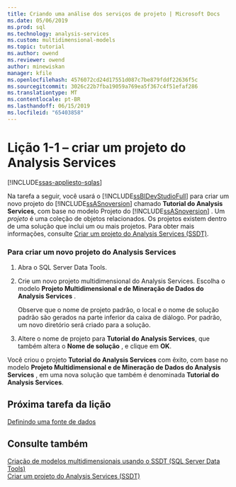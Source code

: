 ```yaml
---
title: Criando uma análise dos serviços de projeto | Microsoft Docs
ms.date: 05/06/2019
ms.prod: sql
ms.technology: analysis-services
ms.custom: multidimensional-models
ms.topic: tutorial
ms.author: owend
ms.reviewer: owend
author: minewiskan
manager: kfile
ms.openlocfilehash: 4576072cd24d17551d087c7be879fddf22636f5c
ms.sourcegitcommit: 3026c22b7fba19059a769ea5f367c4f51efaf286
ms.translationtype: MT
ms.contentlocale: pt-BR
ms.lasthandoff: 06/15/2019
ms.locfileid: "65403858"
---
```

# <a name="lesson-1-1---creating-an-analysis-services-project"></a>Lição 1-1 – criar um projeto do Analysis Services
[!INCLUDE[ssas-appliesto-sqlas](../../includes/ssas-appliesto-sqlas.md)]

Na tarefa a seguir, você usará o [!INCLUDE[ssBIDevStudioFull](../../includes/ssbidevstudiofull-md.md)] para criar um novo projeto do [!INCLUDE[ssASnoversion](../../includes/ssasnoversion-md.md)] chamado **Tutorial do Analysis Services**, com base no modelo Projeto do [!INCLUDE[ssASnoversion](../../includes/ssasnoversion-md.md)] . Um *projeto* é uma coleção de objetos relacionados. Os projetos existem dentro de uma solução que inclui um ou mais projetos. Para obter mais informações, consulte [Criar um projeto do Analysis Services &#40;SSDT&#41;](../multidimensional-models/create-an-analysis-services-project-ssdt.md).  
  
### <a name="to-create-a-new-analysis-services-project"></a>Para criar um novo projeto do Analysis Services  
  
1.  Abra o SQL Server Data Tools.  
  
  
2.  Crie um novo projeto multidimensional do Analysis Services. Escolha o modelo **Projeto Multidimensional e de Mineração de Dados do Analysis Services** .  
  
    Observe que o nome de projeto padrão, o local e o nome de solução padrão são gerados na parte inferior da caixa de diálogo. Por padrão, um novo diretório será criado para a solução.  
  
3.  Altere o nome de projeto para **Tutorial do Analysis Services**, que também altera o **Nome de solução** , e clique em **OK**.  
  
Você criou o projeto **Tutorial do Analysis Services** com êxito, com base no modelo **Projeto Multidimensional e de Mineração de Dados do Analysis Services** , em uma nova solução que também é denominada **Tutorial do Analysis Services**.  
  
## <a name="next-task-in-lesson"></a>Próxima tarefa da lição  
[Definindo uma fonte de dados](lesson-1-2-defining-a-data-source.md)  
  
## <a name="see-also"></a>Consulte também  
[Criação de modelos multidimensionais usando o SSDT &#40;SQL Server Data Tools&#41;](../multidimensional-models/creating-multidimensional-models-using-sql-server-data-tools-ssdt.md)  
[Criar um projeto do Analysis Services &#40;SSDT&#41;](../multidimensional-models/create-an-analysis-services-project-ssdt.md)  
  
  
  
